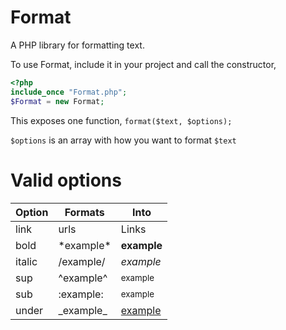 # Format
A PHP library for formatting text.

To use Format, include it in your project and call the constructor,

```php
<?php
include_once "Format.php";
$Format = new Format;
```

This exposes one function, ``format($text, $options);``


``$options`` is an array with how you want to format ``$text``

# Valid options

| Option | Formats | Into |
|--------|---------|------|
| link   | urls    |Links |
| bold   | \*example\* | **example** |
| italic | /example/ | *example*|
| sup    | ^example^ | <sup>example</sup> |
| sub    | :example: | <sub>example</sub> |
| under  | \_example\_ | <u>example</u> |
